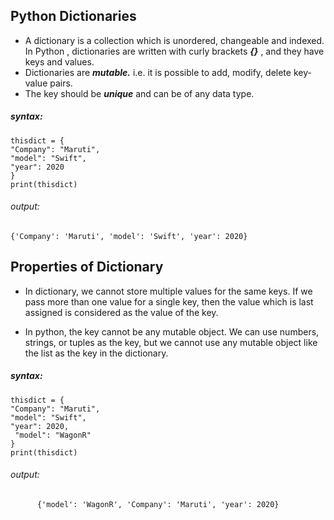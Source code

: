 ## Python Dictionaries

 - A dictionary is a collection which is unordered, changeable and indexed. In Python ,  dictionaries are written with curly brackets  ***{}*** , and they have keys and values.
 - Dictionaries are ***mutable.*** i.e. it is possible to add, modify, delete key-value pairs.
-  The key should be ***unique*** and can be of any data type.

##### syntax:
    thisdict = {
    "Company": "Maruti",
    "model": "Swift",
    "year": 2020
    }
    print(thisdict)

###### output:
    {'Company': 'Maruti', 'model': 'Swift', 'year': 2020}

## Properties of Dictionary

-  In  dictionary, we cannot store multiple values for the same keys. If we pass more than one value for a single key, then the value which is last assigned is considered as the value of the key.

- In python, the key cannot be any mutable object. We can use numbers, strings, or tuples as the key, but we cannot use any mutable object like the list as the key in the dictionary.


##### syntax:
    thisdict = {
    "Company": "Maruti",
    "model": "Swift",
    "year": 2020,
     "model": "WagonR"
    }
    print(thisdict)
    
###### output:
          {'model': 'WagonR', 'Company': 'Maruti', 'year': 2020}
